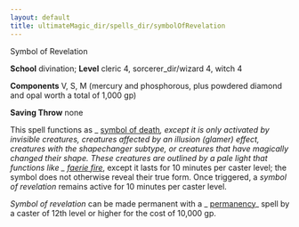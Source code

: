```yaml
---
layout: default
title: ultimateMagic_dir/spells_dir/symbolOfRevelation
---
```

Symbol of Revelation

**School** divination; **Level** cleric 4, sorcerer_dir/wizard 4, witch 4

**Components** V, S, M (mercury and phosphorous, plus powdered diamond and opal worth a total of 1,000 gp)

**Saving Throw** none

This spell functions as _ [symbol of death](spells_dir/symbolOfDeath#_symbol-of-death)_, except it is only activated by invisible creatures, creatures affected by an illusion (glamer) effect, creatures with the shapechanger subtype, or creatures that have magically changed their shape. These creatures are outlined by a pale light that functions like _ [faerie fire](spells_dir/faerieFire#_faerie-fire)_, except it lasts for 10 minutes per caster level; the symbol does not otherwise reveal their true form. Once triggered, a _symbol of revelation_ remains active for 10 minutes per caster level.

_Symbol of revelation_ can be made permanent with a _ [permanency](spells_dir/permanency#_permanency)_ spell by a caster of 12th level or higher for the cost of 10,000 gp.

